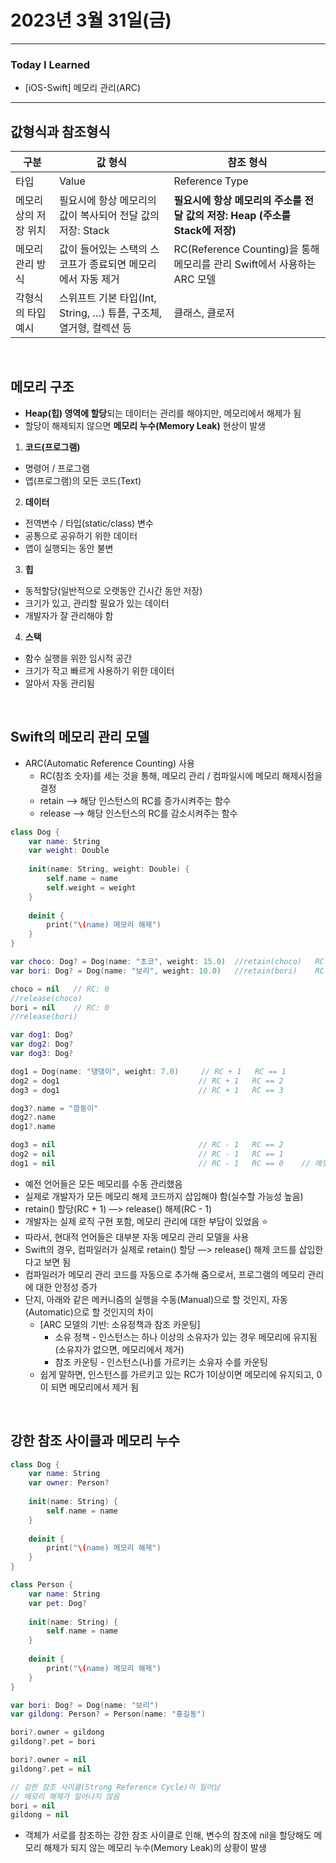 # 2023년 3월 31일(금)

---

### Today I Learned 

- [iOS-Swift] 메모리 관리(ARC)

---

## 값형식과 참조형식

| 구분                  | 값 형식                                                      | 참조 형식                                                    |
| --------------------- | ------------------------------------------------------------ | ------------------------------------------------------------ |
| 타입                  | Value                                                        | Reference Type                                               |
| 메모리 상의 저장 위치 | 필요시에 항상 메모리의 값이 복사되어 전달 값의 저장: Stack   | **필요시에 항상 메모리의 주소를 전달 값의 저장: Heap (주소를 Stack에 저장)** |
| 메모리 관리 방식      | 값이 들어있는 스택의 스코프가 종료되면 메모리에서 자동 제거  | RC(Reference Counting)을 통해 메모리를 관리 Swift에서 사용하는 ARC 모델 |
| 각형식의 타입 예시    | 스위프트 기본 타입(Int, String, …) 튜플, 구조체, 열거형, 컬렉션 등 | 클래스, 클로저                                               |

<br/>

## 메모리 구조

- **Heap(힙) 영역에 할당**되는 데이터는 관리를 해야지만, 메모리에서 해제가 됨
- 할당이 해제되지 않으면 **메모리 누수(Memory Leak)** 현상이 발생

1. **코드(프로그램)**

- 명령어 / 프로그램
- 앱(프로그램)의 모든 코드(Text)

2. **데이터**

- 전역변수 / 타입(static/class) 변수
- 공통으로 공유하기 위한 데이터
- 앱이 실행되는 동안 불변

3. **힙**

- 동적할당(일반적으로 오랫동안 긴시간 동안 저장)
- 크기가 있고, 관리할 필요가 있는 데이터
- 개발자가 잘 관리해야 함

4. **스택**

- 함수 실행을 위한 임시적 공간
- 크기가 작고 빠르게 사용하기 위한 데이터
- 알아서 자동 관리됨

<br/>

## Swift의 메모리 관리 모델

- ARC(Automatic Reference Counting) 사용
  - RC(참조 숫자)를 세는 것을 통해, 메모리 관리 / 컴파일시에 메모리 해제시점을 결정
  - retain —> 해당 인스턴스의 RC를 증가시켜주는 함수
  - release —> 해당 인스턴스의 RC를 감소시켜주는 함수

```swift
class Dog {
    var name: String
    var weight: Double
    
    init(name: String, weight: Double) {
        self.name = name
        self.weight = weight
    }
    
    deinit {
        print("\(name) 메모리 해제")
    }
}

var choco: Dog? = Dog(name: "초코", weight: 15.0)  //retain(choco)   RC: 1
var bori: Dog? = Dog(name: "보리", weight: 10.0)   //retain(bori)    RC: 1

choco = nil   // RC: 0
//release(choco)
bori = nil    // RC: 0
//release(bori)

var dog1: Dog?
var dog2: Dog?
var dog3: Dog?

dog1 = Dog(name: "댕댕이", weight: 7.0)     // RC + 1   RC == 1
dog2 = dog1                               // RC + 1   RC == 2
dog3 = dog1                               // RC + 1   RC == 3

dog3?.name = "깜둥이"
dog2?.name
dog1?.name

dog3 = nil                                // RC - 1   RC == 2
dog2 = nil                                // RC - 1   RC == 1
dog1 = nil                                // RC - 1   RC == 0    // 메모리 해제
```

- 예전 언어들은 모든 메모리를 수동 관리했음
- 실제로 개발자가 모든 메모리 해제 코드까지 삽입해야 함(실수할 가능성 높음)
- retain() 할당(RC + 1) —> release() 해제(RC - 1)
- 개발자는 실제 로직 구현 포함, 메모리 관리에 대한 부담이 있었음 ⭐️
- 따라서, 현대적 언어들은 대부분 자동 메모리 관리 모델을 사용
- Swift의 경우, 컴파일러가 실제로 retain() 할당 —> release() 해제 코드를 삽입한다고 보면 됨
- 컴파일러가 메모리 관리 코드를 자동으로 추가해 줌으로서, 프로그램의 메모리 관리에 대한 안정성 증가
- 단지, 아래와 같은 메커니즘의 실행을 수동(Manual)으로 할 것인지, 자동(Automatic)으로 할 것인지의 차이
  - [ARC 모델의 기반: 소유정책과 참조 카운팅]
    - 소유 정책 - 인스턴스는 하나 이상의 소유자가 있는 경우 메모리에 유지됨(소유자가 없으면, 메모리에서 제거)
    - 참조 카운팅 - 인스턴스(나)를 가르키는 소유자 수를 카운팅
  - 쉽게 말하면, 인스턴스를 가르키고 있는 RC가 1이상이면 메모리에 유지되고, 0이 되면 메모리에서 제거 됨

<br/>

## 강한 참조 사이클과 메모리 누수

```swift
class Dog {
    var name: String
    var owner: Person?
    
    init(name: String) {
        self.name = name
    }
    
    deinit {
        print("\(name) 메모리 해제")
    }
}

class Person {
    var name: String
    var pet: Dog?
    
    init(name: String) {
        self.name = name
    }
    
    deinit {
        print("\(name) 메모리 해제")
    }
}

var bori: Dog? = Dog(name: "보리")
var gildong: Person? = Person(name: "홍길동")

bori?.owner = gildong
gildong?.pet = bori

bori?.owner = nil
gildong?.pet = nil

// 강한 참조 사이클(Strong Reference Cycle)이 일어남
// 메모리 해제가 일어나지 않음
bori = nil
gildong = nil
```

- 객체가 서로를 참조하는 강한 참조 사이클로 인해, 변수의 참조에 nil을 할당해도 메모리 해제가 되지 않는 메모리 누수(Memory Leak)의 상황이 발생